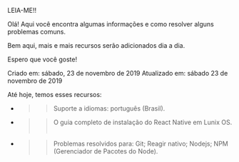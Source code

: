 LEIA-ME!!

Olá!
Aqui você encontra algumas informações e como resolver alguns problemas comuns.

Bem aqui, mais e mais recursos serão adicionados dia a dia.

Espero que você goste!

Criado em: sábado, 23 de novembro de 2019
Atualizado em: sábado 23 de novembro de  2019

Até hoje, temos esses recursos:

- >> Suporte a idiomas: português (Brasil).

- >> O guia completo de instalação do React Native em Lunix OS.
 
- >> Problemas resolvidos para: Git; Reagir nativo; Nodejs; NPM (Gerenciador de Pacotes do Node).
